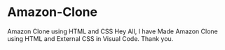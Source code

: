 # Amazon-Clone
Amazon Clone using HTML and CSS
Hey All,
I have Made Amazon Clone using HTML and External CSS in Visual Code.
Thank you.
